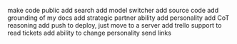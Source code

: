
make code public
add search
add model switcher 
add source code
add grounding of my docs
add strategic partner ability
add personality
add CoT reasoning
add push to deploy, just move to a server
add trello support to read tickets
add ability to change personality
send links
